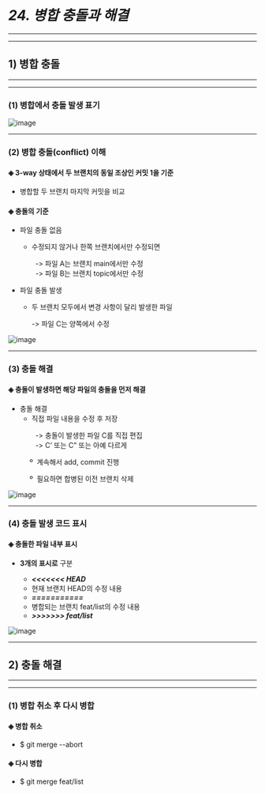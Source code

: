 # *24. 병합 충돌과 해결*
- - -
* * *
## 1) 병합 충돌
- - -
* * *
### (1) 병합에서 충돌 발생 표기

![image](https://github.com/JD12321/1-2-STD/assets/127118453/07eb7e3b-ee62-4d2f-8a76-108559dfeb7c)
- - -
### (2) 병합 충돌(conflict) 이해
#### ◈ 3-way 상태에서 두 브랜치의 동일 조상인 커밋 1을 기준
  - 병합할 두 브랜치 마지막 커밋을 비교
#### ◈ 충돌의 기준
  - 파일 충돌 없음

    - 수정되지 않거나 한쪽 브랜치에서만 수정되면
<p>&nbsp;&nbsp;&nbsp;&nbsp;&nbsp;&nbsp;&nbsp;&nbsp;&nbsp;&nbsp;&nbsp;&nbsp;&nbsp; -> 파일 A는 브랜치 main에서만 수정<br>&nbsp;&nbsp;&nbsp;&nbsp;&nbsp;&nbsp;&nbsp;&nbsp;&nbsp;&nbsp;&nbsp;&nbsp;&nbsp; -> 파일 B는 브랜치 topic에서만 수정</p>
      
  - 파일 충돌 발생

    - 두 브랜치 모두에서 변경 사항이 달리 발생한 파일

      -> 파일 C는 양쪽에서 수정

![image](https://github.com/JD12321/1-2-STD/assets/127118453/8378db9f-db83-4300-9731-0c77932f3e62)
- - -
### (3) 충돌 해결
#### ◈ 충돌이 발생하면 해당 파일의 충돌을 먼저 해결
  - 충돌 해결
    - 직접 파일 내용을 수정 후 저장
<p>&nbsp;&nbsp;&nbsp;&nbsp;&nbsp;&nbsp;&nbsp;&nbsp;&nbsp;&nbsp;&nbsp;&nbsp;&nbsp; -> 충돌이 발생한 파일 C를 직접 편집<br>&nbsp;&nbsp;&nbsp;&nbsp;&nbsp;&nbsp;&nbsp;&nbsp;&nbsp;&nbsp;&nbsp;&nbsp;&nbsp; -> C’ 또는 C” 또는 아예 다르게</p>
<p>&nbsp;&nbsp;&nbsp;&nbsp;&nbsp;&nbsp;&nbsp;&nbsp;&nbsp;&nbsp;&nbsp;º&nbsp; 계속해서 add, commit 진행</p><p>&nbsp;&nbsp;&nbsp;&nbsp;&nbsp;&nbsp;&nbsp;&nbsp;&nbsp;&nbsp;&nbsp;º&nbsp; 필요하면 합병된 이전 브랜치 삭제</p>

![image](https://github.com/JD12321/1-2-STD/assets/127118453/fcd9c264-356c-4427-be94-38e95f594ab0)
- - -
### (4) 충돌 발생 코드 표시
#### ◈ 충돌한 파일 내부 표시
  - __3개의 표시로__ 구분
    
    - __*<<<<<<< HEAD*__
    - 현재 브랜치 HEAD의 수정 내용
    - __*===========*__
    - 병합되는 브랜치 feat/list의 수정 내용
    - __*>>>>>>> feat/list*__

![image](https://github.com/JD12321/1-2-STD/assets/127118453/7deac327-705f-4497-8669-afd2f2d3c41a)
- - -
## 2) 충돌 해결
- - -
* * *
### (1) 병합 취소 후 다시 병합
#### ◈ 병합 취소
  - $ git merge --abort 
#### ◈ 다시 병합
  - $ git merge feat/list

